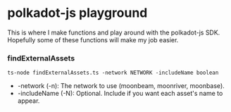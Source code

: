 # polkadot-js playground

This is where I make functions and play around with the polkadot-js SDK. Hopefully some of these functions will make my job easier.

### findExternalAssets
```
ts-node findExternalAssets.ts -network NETWORK -includeName boolean
```
- -network (-n):        The network to use (moonbeam, moonriver, moonbase).
- -includeName (-N):    Optional. Include if you want each asset's name to appear.